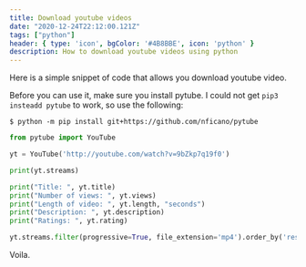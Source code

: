 ```yaml
---
title: Download youtube videos
date: "2020-12-24T22:12:00.121Z"
tags: ["python"]
header: { type: 'icon', bgColor: '#4B8BBE', icon: 'python' }
description: How to download youtube videos using python
---
```


Here is a simple snippet of code that allows you download youtube video.

Before you can use it, make sure you install pytube.
I could not get `pip3 insteadd pytube` to work, so use the following:
```
$ python -m pip install git+https://github.com/nficano/pytube
```

```python
from pytube import YouTube

yt = YouTube('http://youtube.com/watch?v=9bZkp7q19f0')

print(yt.streams)

print("Title: ", yt.title)
print("Number of views: ", yt.views)
print("Length of video: ", yt.length, "seconds")
print("Description: ", yt.description)
print("Ratings: ", yt.rating)

yt.streams.filter(progressive=True, file_extension='mp4').order_by('resolution').desc().first().download()
```

Voila.

